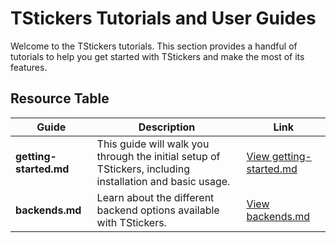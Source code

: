 
# TStickers Tutorials and User Guides

Welcome to the TStickers tutorials. This section provides a handful of tutorials
to help you get started with TStickers and make the most of its features.

## Resource Table

| Guide                 | Description         | Link                                  |
|-----------------------|---------------------|---------------------------------------|
| **getting-started.md** | This guide will walk you through the initial setup of TStickers, including installation and basic usage.  | [View getting-started.md](./getting-started.md) |
| **backends.md**       | Learn about the different backend options available with TStickers.  | [View backends.md](./backends.md)       |
